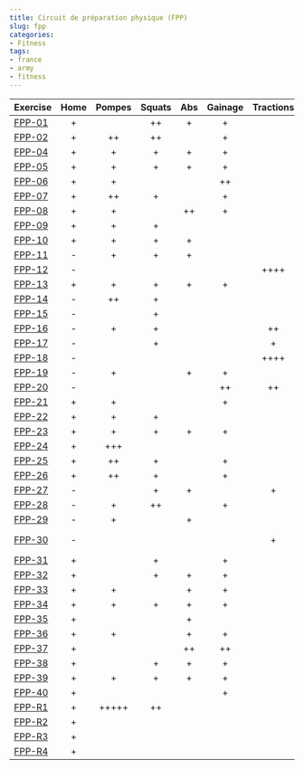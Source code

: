 ```yaml
---
title: Circuit de préparation physique (FPP)
slug: fpp
categories:
- Fitness
tags:
- france
- army
- fitness
---
```


|Exercise                       |Home|Pompes|Squats|Abs    |Gainage|Tractions|Run    |Others|Gears                   |
|-------------------------------|:--:|:----:|:----:|:-----:|:-----:|:-------:|:-----:|:----:|:----------------------:|
|[FPP-01](fpp-01)               | +  |      | ++   | +     | +     |         |       | +    |                        |
|[FPP-02](fpp-02)               | +  | ++   | ++   |       | +     |         |       |      |                        |
|[FPP-04](fpp-04)               | +  | +    | +    | +     | +     |         |       |      |                        |
|[FPP-05](fpp-05)               | +  | +    | +    | +     | +     |         |       |      |                        |
|[FPP-06](fpp-06)               | +  | +    |      |       | ++    |         |       | +    |                        |
|[FPP-07](fpp-07)               | +  | ++   | +    |       | +     |         |       |      |                        |
|[FPP-08](fpp-08)               | +  | +    |      | ++    | +     |         |       |      |                        |
|[FPP-09](fpp-09)               | +  | +    | +    |       |       |         |       | ++   | elastique              |
|[FPP-10](fpp-10)               | +  | +    | +    | +     |       |         |       |      |                        |
|[FPP-11](fpp-11)               | -  | +    | +    | +     |       |         | +++   |      |                        |
|[FPP-12](fpp-12)               | -  |      |      |       |       | ++++    |       |      |                        |
|[FPP-13](fpp-13)               | +  | +    | +    | +     | +     |         |       |      |                        |
|[FPP-14](fpp-14)               | -  | ++   | +    |       |       |         | +++   |      |                        |
|[FPP-15](fpp-15)               | -  |      | +    |       |       |         | ++    |      |                        |
|[FPP-16](fpp-16)               | -  | +    | +    |       |       | ++      |       |      |                        |
|[FPP-17](fpp-17)               | -  |      | +    |       |       | +       | +     |      |                        |
|[FPP-18](fpp-18)               | -  |      |      |       |       | ++++    |       |      |                        |
|[FPP-19](fpp-19)               | -  | +    |      | +     | +     |         |       | +    | corde                  |
|[FPP-20](fpp-20)               | -  |      |      |       | ++    | ++      |       |      |                        |
|[FPP-21](fpp-21)               | +  | +    |      |       | +     |         |       | ++   |                        |
|[FPP-22](fpp-22)               | +  | +    | +    |       |       |         |       | +++  |                        |
|[FPP-23](fpp-23)               | +  | +    | +    | +     | +     |         |       |      |                        |
|[FPP-24](fpp-24)               | +  | +++  |      |       |       |         |       |      |                        |
|[FPP-25](fpp-25)               | +  | ++   | +    |       | +     |         |       |      |                        |
|[FPP-26](fpp-26)               | +  | ++   | +    |       | +     |         |       |      |                        |
|[FPP-27](fpp-27)               | -  |      | +    | +     |       | +       |       | +    | брусья                 |
|[FPP-28](fpp-28)               | -  | +    | ++   |       | +     |         |       |      | брусья                 |
|[FPP-29](fpp-29)               | -  | +    |      | +     |       |         |       | ++   | рукоход,брусья         |
|[FPP-30](fpp-30)               | -  |      |      |       |       | +       |       | +++  | брусья, рукоход        |
|[FPP-31](fpp-31)               | +  |      | +    |       | +     |         |       | ++   |                        |
|[FPP-32](fpp-32)               | +  |      | +    | +     | +     |         |       | +    |                        |
|[FPP-33](fpp-33)               | +  | +    |      | +     | +     |         |       | +    |                        |
|[FPP-34](fpp-34)               | +  | +    | +    | +     | +     |         |       |      |                        |
|[FPP-35](fpp-35)               | +  |      |      | +     |       |         |       | +++  |                        |
|[FPP-36](fpp-36)               | +  | +    |      | +     | +     |         |       | +    |                        |
|[FPP-37](fpp-37)               | +  |      |      | ++    | ++    |         |       |      |                        |
|[FPP-38](fpp-38)               | +  |      | +    | +     | +     |         |       | +    |                        |
|[FPP-39](fpp-39)               | +  | +    | +    | +     | +     |         |       |      |                        |
|[FPP-40](fpp-40)               | +  |      |      |       | +     |         |       | +++  |                        |
|[FPP-R1](fpp-r1)               | +  | +++++|++    |       |       |         |       |      | табурет                |
|[FPP-R2](fpp-r2)               | +  |      |      |       |       |         |       |      |                        |
|[FPP-R3](fpp-r3)               | +  |      |      |       |       |         |       |      |                        |
|[FPP-R4](fpp-r4)               | +  |      |      |       |       |         |       |      |                        |


